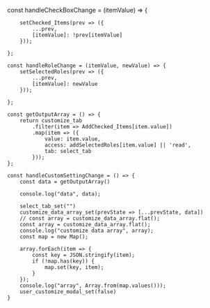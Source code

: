    const handleCheckBoxChange = (itemValue) => {

        setChecked_Items(prev => ({
            ...prev,
            [itemValue]: !prev[itemValue]
        }));
     
    };

    const handleRoleChange = (itemValue, newValue) => {
        setSelectedRoles(prev => ({
            ...prev,
            [itemValue]: newValue
        }));
    
    };

    const getOutputArray = () => {
        return customize_tab
            .filter(item => AddChecked_Items[item.value])
            .map(item => ({
                value: item.value,
                access: addSelectedRoles[item.value] || 'read',
                tab: select_tab
            }));
    };

    const handleCustomSettingChange = () => {
        const data = getOutputArray()

        console.log("data", data);

        select_tab_set("")
        customize_data_array_set(prevState => [...prevState, data])
        // const array = customize_data_array.flat();
        const array = customize_data_array.flat();
        console.log("customize data array", array);
        const map = new Map();

        array.forEach(item => {
            const key = JSON.stringify(item);
            if (!map.has(key)) {
                map.set(key, item);
            }
        });
        console.log("array", Array.from(map.values()));
        user_customize_modal_set(false)
    }
